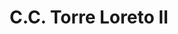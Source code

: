 ---
title: "C.C. Torre Loreto II"
url: /ciudad-guayana-puerto-ordaz/c-c-torre-loreto-ii/
shop: Einkaufszentrum
---